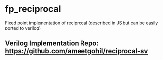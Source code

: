 # fp_reciprocal
Fixed point implementation of reciprocal (described in JS but can be easily ported to verilog)

## Verilog Implementation Repo: https://github.com/ameetgohil/reciprocal-sv
